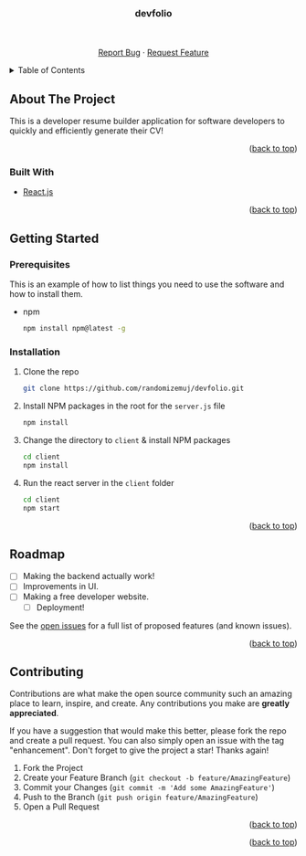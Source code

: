 <div id="top"></div>

<!-- PROJECT LOGO -->
<br />
<div align="center">

<h3 align="center">devfolio</h3>

  <p align="center">
    <br />
    <br />
    <a href="https://github.com/randomizemuj/devfolio/issues">Report Bug</a>
    ·
    <a href="https://github.com/randomizemuj/devfolio/issues">Request Feature</a>
  </p>
</div>

<!-- TABLE OF CONTENTS -->
<details>
  <summary>Table of Contents</summary>
  <ol>
    <li>
      <a href="#about-the-project">About The Project</a>
      <ul>
        <li><a href="#built-with">Built With</a></li>
      </ul>
    </li>
    <li>
      <a href="#getting-started">Getting Started</a>
      <ul>
        <li><a href="#prerequisites">Prerequisites</a></li>
        <li><a href="#installation">Installation</a></li>
      </ul>
    </li>
    <li><a href="#roadmap">Roadmap</a></li>
    <li><a href="#contributing">Contributing</a></li>
  </ol>
</details>

<!-- ABOUT THE PROJECT -->

## About The Project

This is a developer resume builder application for software developers to quickly and efficiently generate their CV!

<p align="right">(<a href="#top">back to top</a>)</p>

### Built With

-   [React.js](https://reactjs.org/)

<p align="right">(<a href="#top">back to top</a>)</p>

<!-- GETTING STARTED -->

## Getting Started

### Prerequisites

This is an example of how to list things you need to use the software and how to install them.

-   npm
    ```sh
    npm install npm@latest -g
    ```

### Installation

1. Clone the repo
    ```sh
    git clone https://github.com/randomizemuj/devfolio.git
    ```
2. Install NPM packages in the root for the `server.js` file
    ```sh
    npm install
    ```
3. Change the directory to `client` & install NPM packages
    ```sh
    cd client
    npm install
    ```
4. Run the react server in the `client` folder
    ```sh
    cd client
    npm start
    ```

<p align="right">(<a href="#top">back to top</a>)</p>

<!-- ROADMAP -->

## Roadmap

-   [ ] Making the backend actually work!
-   [ ] Improvements in UI.
-   [ ] Making a free developer website.
    -   [ ] Deployment!

See the [open issues](https://github.com/randomizemuj/devfolio/issues) for a full list of proposed features (and known issues).

<p align="right">(<a href="#top">back to top</a>)</p>

<!-- CONTRIBUTING -->

## Contributing

Contributions are what make the open source community such an amazing place to learn, inspire, and create. Any contributions you make are **greatly appreciated**.

If you have a suggestion that would make this better, please fork the repo and create a pull request. You can also simply open an issue with the tag "enhancement".
Don't forget to give the project a star! Thanks again!

1. Fork the Project
2. Create your Feature Branch (`git checkout -b feature/AmazingFeature`)
3. Commit your Changes (`git commit -m 'Add some AmazingFeature'`)
4. Push to the Branch (`git push origin feature/AmazingFeature`)
5. Open a Pull Request

<p align="right">(<a href="#top">back to top</a>)</p>

<p align="right">(<a href="#top">back to top</a>)</p>

